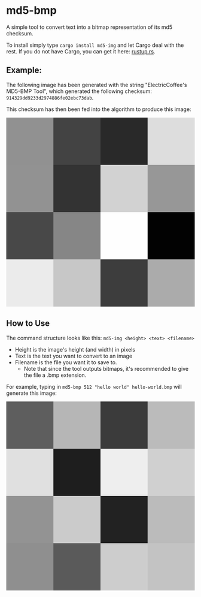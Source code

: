 # md5-bmp
A simple tool to convert text into a bitmap representation of its md5 checksum.

To install simply type `cargo install md5-img` and let Cargo deal with the rest. If you do not have Cargo, you can get it here: [rustup.rs](https://rustup.rs).

## Example:
The following image has been generated with the string "ElectricCoffee's MD5-BMP Tool",
which generated the following checksum: `914329dd9233d2974886fe02ebc73dab`.

This checksum has then been fed into the algorithm to produce this image:

![img.png](https://github.com/ElectricCoffee/md5-bmp/blob/master/img.png)

## How to Use
The command structure looks like this: `md5-img <height> <text> <filename>`
* Height is the image's height (and width) in pixels
* Text is the text you want to convert to an image
* Filename is the file you want it to save to.
  * Note that since the tool outputs bitmaps, it's recommended to give the file a .bmp extension.
  
For example, typing in `md5-bmp 512 "hello world" hello-world.bmp` will generate this image:

![hello-world.png](https://github.com/ElectricCoffee/md5-bmp/blob/master/hello-world.png)
